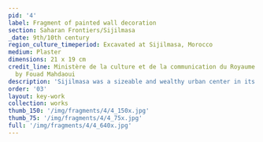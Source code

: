 ```yaml
---
pid: '4'
label: Fragment of painted wall decoration
section: Saharan Frontiers/Sijilmasa
_date: 9th/10th century
region_culture_timeperiod: Excavated at Sijilmasa, Morocco
medium: Plaster
dimensions: 21 x 19 cm
credit_line: Ministère de la culture et de la communication du Royaume du Maroc. Photograph
  by Fouad Mahdaoui
description: 'Sijilmasa was a sizeable and wealthy urban center in its heyday. The Andalusian historian and geographer Abu ‘Ubayd al-Bakri (d. 1094) described the city as “a wall with twelve gates. Within are beautiful houses, many having gardens, magnificent public buildings, a mosque that is solidly built, and baths that are poorly built.” This fragment of painted plaster bears a portion of an inscription from the Qur’an that would have read in full, “On no soul doth God place a burden greater than it can bear. It gets every good that it earns, and it suffers every ill that it earns.” It was found at the site of an elite residence of the ninth or tenth century. Just a century or two later, a mosque was built on the same location.'
order: '03'
layout: key-work
collection: works
thumb_150: '/img/fragments/4/4_150x.jpg'
thumb_75: '/img/fragments/4/4_75x.jpg'
full: '/img/fragments/4/4_640x.jpg'
---
```

